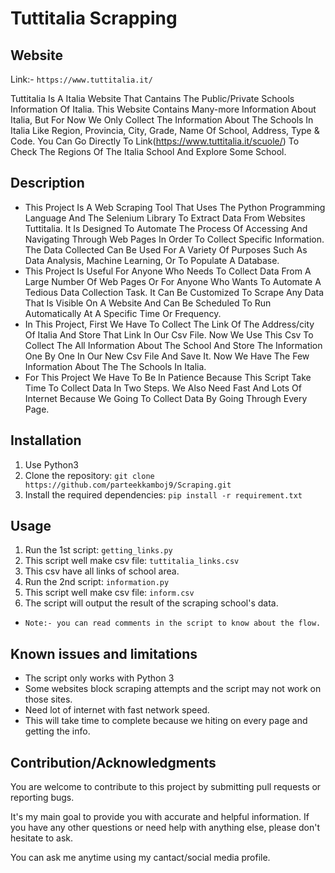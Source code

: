 # Tuttitalia Scrapping

## Website

Link:- `https://www.tuttitalia.it/`

Tuttitalia Is A Italia Website That Cantains The Public/Private Schools Information Of Italia. This Website Contains Many-more Information About Italia, But For Now We Only Collect The Information About The Schools In Italia Like Region, Provincia, City, Grade, Name Of School, Address, Type & Code. You Can Go Directly To Link(https://www.tuttitalia.it/scuole/) To Check The Regions Of The Italia School And Explore Some School.

## Description

- This Project Is A Web Scraping Tool That Uses The Python Programming Language And The Selenium Library To Extract Data From Websites Tuttitalia.
It Is Designed To Automate The Process Of Accessing And Navigating Through Web Pages In Order To Collect Specific Information. The Data Collected Can Be Used For A Variety Of Purposes Such As Data Analysis, Machine Learning, Or To Populate A Database.
- This Project Is Useful For Anyone Who Needs To Collect Data From A Large Number Of Web Pages Or For Anyone Who Wants To Automate A Tedious Data Collection Task. It Can Be Customized To Scrape Any Data That Is Visible On A Website And Can Be Scheduled To Run Automatically At A Specific Time Or Frequency.
- In This Project, First We Have To Collect The Link Of The Address/city Of Italia And Store That Link In Our Csv File. Now We Use This Csv To Collect The All Information About The School And Store The Information One By One In Our New Csv File And Save It. Now We Have The Few Information About The The Schools In Italia. 
- For This Project We Have To Be In Patience Because This Script Take Time To Collect Data In Two Steps. We Also Need Fast And Lots Of Internet Because We Going To Collect Data By Going Through Every Page.


## Installation

1. Use Python3
2. Clone the repository: `git clone https://github.com/parteekkamboj9/Scraping.git`
3. Install the required dependencies: `pip install -r requirement.txt`

## Usage

1. Run the 1st script: `getting_links.py`
2. This script well make csv file: `tuttitalia_links.csv`
3. This csv have all links of school area.
4. Run the 2nd script: `information.py`
5. This script well make csv file: `inform.csv`
6. The script will output the result of the scraping school's data.

- `Note:- you can read comments in the script to know about the flow.`


## Known issues and limitations

- The script only works with Python 3
- Some websites block scraping attempts and the script may not work on those sites.
- Need lot of internet with fast network speed.
- This will take time to complete because we hiting on every page and getting the info.

## Contribution/Acknowledgments

You are welcome to contribute to this project by submitting pull requests or reporting bugs.

It's my main goal to provide you with accurate and helpful information. If you have any other questions or need help with anything else, please don't hesitate to ask.

You can ask me anytime using my cantact/social media profile.



